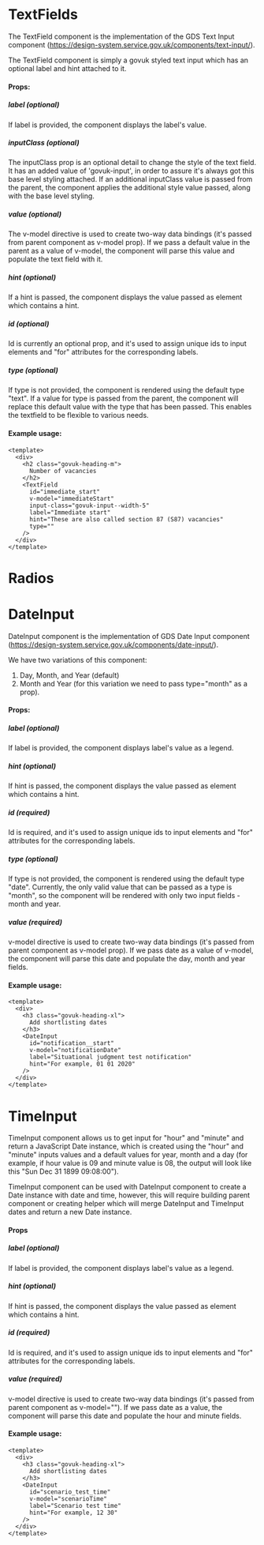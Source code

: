 # TextFields
The TextField component is the implementation of the GDS Text Input component (https://design-system.service.gov.uk/components/text-input/).

The TextField component is simply a govuk styled text input which has an optional label and hint attached to it.

#### Props:

##### label (optional)
If label is provided, the component displays the label's value.

##### inputClass (optional)
The inputClass prop is an optional detail to change the style of the text field. It has an added value of 'govuk-input', in order to assure it's always got this base level styling attached. If an additional inputClass value is passed from the parent, the component applies the additional style value passed, along with the base level styling.

##### value (optional)
The v-model directive is used to create two-way data bindings (it's passed from parent component as v-model prop). If we pass a default value in the parent as a value of v-model, the component will parse this value and populate the text field with it.

##### hint (optional)
If a hint is passed, the component displays the value passed as <span> element which contains a hint.

##### id (optional)
Id is currently an optional prop, and it's used to assign unique ids to input elements and "for" attributes for the corresponding labels.

##### type (optional)
If type is not provided, the component is rendered using the default type "text". If a value for type is passed from the parent, the component will replace this default value with the type that has been passed. This enables the textfield to be flexible to various needs.

#### Example usage:

```
<template>
  <div>
    <h2 class="govuk-heading-m">
      Number of vacancies
    </h2>
    <TextField
      id="immediate_start"
      v-model="immediateStart"
      input-class="govuk-input--width-5"
      label="Immediate start"
      hint="These are also called section 87 (S87) vacancies"
      type=""
    />
  </div>
</template>
```

# Radios

# DateInput

DateInput component is the implementation of GDS Date Input component (https://design-system.service.gov.uk/components/date-input/).

We have two variations of this component:
1) Day, Month, and Year (default)
2) Month and Year (for this variation we need to pass type="month" as a prop).


#### Props:

##### label (optional)
If label is provided, the component displays label's value as a legend.

##### hint (optional)
If hint is passed, the component displays the value passed as <span> element which contains a hint.

##### id (required)
Id is required, and it's used to assign unique ids to input elements and "for" attributes for the corresponding labels.

##### type (optional)
If type is not provided, the component is rendered using the default type "date".
Currently, the only valid value that can be passed as a type is "month", so the component will be rendered with only two input fields - month and year.

##### value (required)
v-model directive is used to create two-way data bindings (it's passed from parent component as v-model prop). If we pass date as a value of v-model, the component will parse this date and populate the day, month and year fields.


#### Example usage:

```
<template>
  <div>
    <h3 class="govuk-heading-xl">
      Add shortlisting dates
    </h3>
    <DateInput
      id="notification__start"
      v-model="notificationDate"
      label="Situational judgment test notification"
      hint="For example, 01 01 2020"
    />
  </div>
</template>
```


# TimeInput

TimeInput component allows us to get input for "hour" and "minute" and return a JavaScript Date instance, which is created using the "hour" and "minute" inputs values and a default values for year, month and a day (for example, if hour value is 09 and minute value is 08, the output will look like this "Sun Dec 31 1899 09:08:00").

TimeInput component can be used with DateInput component to create a Date instance with date and time, however, this will require building parent component or creating helper which will merge DateInput and TimeInput dates and return a new Date instance.


#### Props

##### label (optional)
If label is provided, the component displays label's value as a legend.

##### hint (optional)
If hint is passed, the component displays the value passed as <span> element which contains a hint.

##### id (required)
Id is required, and it's used to assign unique ids to input elements and "for" attributes for the corresponding labels.

##### value (required)
v-model directive is used to create two-way data bindings (it's passed from parent component as v-model=""). If we pass date as a value, the component will parse this date and populate the hour and minute fields.


#### Example usage:
```
<template>
  <div>
    <h3 class="govuk-heading-xl">
      Add shortlisting dates
    </h3>
    <DateInput
      id="scenario_test_time"
      v-model="scenarioTime"
      label="Scenario test time"
      hint="For example, 12 30"
    />
  </div>
</template>
```

